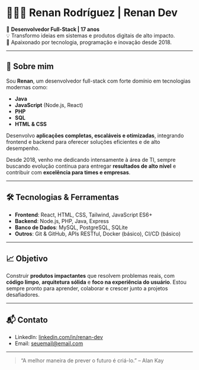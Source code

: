 # 🧑🏻‍💻 Renan Rodríguez | Renan Dev

🎯 **Desenvolvedor Full-Stack | 17 anos**  
💡 Transformo ideias em sistemas e produtos digitais de alto impacto.  
📍 Apaixonado por tecnologia, programação e inovação desde 2018.

---

## 🚀 Sobre mim

Sou **Renan**, um desenvolvedor full-stack com forte domínio em tecnologias modernas como:

- **Java**
- **JavaScript** (Node.js, React)
- **PHP**
- **SQL**
- **HTML & CSS**

Desenvolvo **aplicações completas, escaláveis e otimizadas**, integrando frontend e backend para oferecer soluções eficientes e de alto desempenho.

Desde 2018, venho me dedicando intensamente à área de TI, sempre buscando evolução contínua para entregar **resultados de alto nível** e contribuir com **excelência para times e empresas**.

---

## 🛠️ Tecnologias & Ferramentas

- **Frontend**: React, HTML, CSS, Tailwind, JavaScript ES6+
- **Backend**: Node.js, PHP, Java, Express
- **Banco de Dados**: MySQL, PostgreSQL, SQLite
- **Outros**: Git & GitHub, APIs RESTful, Docker (básico), CI/CD (básico)

---

## 📈 Objetivo

Construir **produtos impactantes** que resolvem problemas reais, com **código limpo**, **arquitetura sólida** e **foco na experiência do usuário**. Estou sempre pronto para aprender, colaborar e crescer junto a projetos desafiadores.

---

## 📬 Contato

- LinkedIn: [linkedin.com/in/renan-dev](https://linkedin.com/in/renan-dev)
- Email: [seuemail@email.com](mailto:renangd.dev@gmail.com)

---

> “A melhor maneira de prever o futuro é criá-lo.” – Alan Kay

